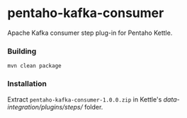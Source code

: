 pentaho-kafka-consumer
======================

Apache Kafka consumer step plug-in for Pentaho Kettle.


### Building ###

```
mvn clean package
```

### Installation ###

Extract ```pentaho-kafka-consumer-1.0.0.zip``` in Kettle's *data-integration/plugins/steps/* folder.

